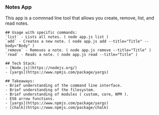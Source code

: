 ### Notes App
This app is a commnad line tool that allows you create, remove, list, and read notes.

    ## Usage with specific commands:
    `list` - Lists all notes. ( node app.js list )
    `add` - Creates a new note. ( node app.js add --title="Title" --body="Body" )
    `remove` - Removes a note. ( node app.js remove --title="Title" )
    `read` - Reads a note. ( node app.js read --title="Title" )

    ## Tech Stack:
    - [Node.js](https://nodejs.org/)
    - [yargs](https://www.npmjs.com/package/yargs)

    ## Takeaways:
    - Brief understanding of the command line interface.
    - Brief understanding of the filesystem.
    - Brief understanding of modules ( custom, core, NPM ).
    - ES6 arrow functions.
    - [yargs](https://www.npmjs.com/package/yargs)
    - [chalk](https://www.npmjs.com/package/chalk)